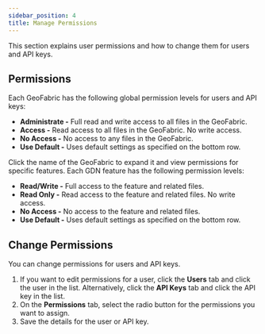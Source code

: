 ```yaml
---
sidebar_position: 4
title: Manage Permissions
---
```


This section explains user permissions and how to change them for users and API keys.

## Permissions

Each GeoFabric has the following global permission levels for users and API keys:

* **Administrate -** Full read and write access to all files in the GeoFabric.
* **Access -** Read access to all files in the GeoFabric. No write access.
* **No Access -** No access to any files in the GeoFabric.
* **Use Default -** Uses default settings as specified on the bottom row.

Click the name of the GeoFabric to expand it and view permissions for specific features. Each GDN feature has the following permission levels:

* **Read/Write -** Full access to the feature and related files.
* **Read Only -** Read access to the feature and related files. No write access.
* **No Access -** No access to the feature and related files.
* **Use Default -** Uses default settings as specified on the bottom row.

## Change Permissions

You can change permissions for users and API keys.

1. If you want to edit permissions for a user, click the **Users** tab and click the user in the list. Alternatively, click the **API Keys** tab and click the API key in the list.
1. On the **Permissions** tab, select the radio button for the permissions you want to assign.
1. Save the details for the user or API key.